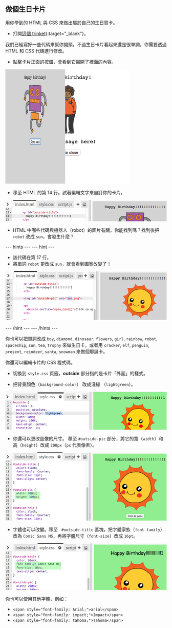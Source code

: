 ## 做個生日卡片

用你學到的 HTML 與 CSS 來做出屬於自己的生日賀卡。

+ 打開[這個 trinket](https://trinket.io/html/b33e4f4ca8){:target="_blank"}。

我們已經寫好一些代碼來幫你開頭，不過生日卡片看起來還是很單調，你需要透過 HTML 和 CSS 代碼進行修改。

+ 點擊卡片正面的按鈕，會看到它揭開了裡面的內容。

![截圖](images/birthday-click.png)

+ 移至 HTML 的第 14 行。試著編輯文字來自訂你的卡片。

![截圖](images/birthday-card-html.png)

+ HTML 中哪些代碼與機器人（robot）的圖片有關，你能找到嗎？找到後把 `robot` 改成 `sun`，會發生什麼？

\--- hints \--- \--- hint \---

+ 該代碼在第 17 行。
+ 將單詞 `robot` 更改成 `sun`，就會看到圖案改變了！

![截圖](images/birthday-card-sun.png)

\--- /hint \--- \--- /hints \---

你也可以把單詞改成 `boy`, `diamond`, `dinosaur`, `flowers`, `girl`, `rainbow`, `robot`, `spaceship`, `sun`, `tea`, `trophy` 來做生日卡，或者用 `cracker`, `elf`, `penguin`, `present`, `reindeer`, `santa`, `snowman` 來做個耶誕卡。

你還可以編輯卡片的 CSS 程式碼。

+ 切換到 `style.css` 頁籤，**outside** 部分指的是卡片「外面」的樣式。

+ 把背景顏色（`background-color`） 改成淺綠 （`lightgreen`）。

![截圖](images/birthday-card-outside.png)

+ 你還可以更改圖像的尺寸。 移至 `#outside-pic` 部分，將它的寬（`width`）和高（`height`）改成 `200px`（`px` 代表像素）。

![截圖](images/birthday-card-size.png)

+ 字體也可以改變。移至 ` #outside-title` 區塊，把字體家族（`font-family`）改為 `Comic Sans MS`，再將字體尺寸（`font-size`）改成 `16pt`。

![截圖](images/birthday-card-font.png)

你也可以使用其他字體，例如：

+ `<span style="font-family: Arial;">arial</span>`
+ `<span style="font-family: impact;">Impact</span>`
+ `<span style="font-family: tahoma;">Tahoma</span>`